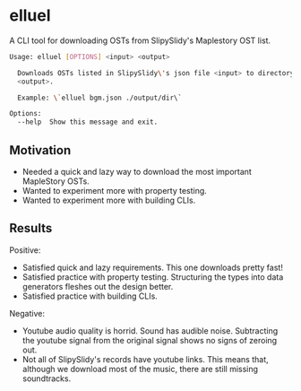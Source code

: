 # elluel

A CLI tool for downloading OSTs from SlipySlidy's Maplestory OST list.

```bash
Usage: elluel [OPTIONS] <input> <output>

  Downloads OSTs listed in SlipySlidy\'s json file <input> to directory
  <output>.

  Example: \`elluel bgm.json ./output/dir\`

Options:
  --help  Show this message and exit.
```

## Motivation

- Needed a quick and lazy way to download the most important MapleStory OSTs.
- Wanted to experiment more with property testing.
- Wanted to experiment more with building CLIs.

## Results

Positive:

- Satisfied quick and lazy requirements. This one downloads pretty fast!
- Satisfied practice with property testing. Structuring the types into data
  generators fleshes out the design better.
- Satisfied practice with building CLIs.

Negative:

- Youtube audio quality is horrid. Sound has audible noise. Subtracting the
  youtube signal from the original signal shows no signs of zeroing out.
- Not all of SlipySlidy's records have youtube links. This means that, although
  we download most of the music, there are still missing soundtracks.
